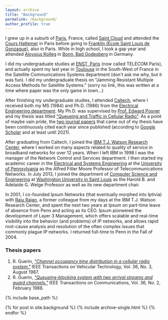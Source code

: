 ```yaml
---
layout: archive
title: "Background"
permalink: /background/
author_profile: true
---
```


I grew up in a suburb of [Paris](https://www.paris.fr/), France, called [Saint Cloud](https://www.saintcloud.fr/) and attended the [Cours Hattemer](https://www.hattemer.fr/) in Paris
before going to [Franklin (École Saint Louis de Gonzague)](http://www.franklinparis.fr/), also in Paris.  While in high school, I took a gap year and attended
[Aloysius Kolleg](https://en.wikipedia.org/wiki/Aloisiuskolleg) in [Bonn, Bad Godesberg](https://en.wikipedia.org/wiki/Bad_Godesberg) in Germany.  

I did my undergraduate studies at [ENST, Paris](https://www.telecom-paris.fr/) (now called TELECOM Paris), and actually spent my last year in [Toulouse](https://en.wikipedia.org/wiki/Toulouse) in the South-West of France
in the Satellite Communications Systems department (don't ask me why, but it was fun). I did my undergraduate thesis on "Jamming Resistant Multiple Access Methods for Satellite Systems." (sorry no link, this was written at a time where paper was the only game in town...)

After finishing my undergraduate studies, I attended [Caltech](http://www.caltech.edu/), where I received both my MS (1984) and Ph.D. (1986) from the [Electrical Engineering department](https://ee.caltech.edu/).
My Ph.D. was supervised by [Prof. Edward Posner](https://ipnpr.jpl.nasa.gov/progress_report/42-114/114dedication.pdf) and my thesis was titled ["Queueing and Traffic in Cellular Radio"](http://www.cse.wustl.edu/~guerin/publications/Guerin_R_Caltech_thesis_1986.pdf).
As a point of maybe vain pride, the [two journal papers](#thesis-papers) that came out of my thesis have been continuously cited each year since published (according
to [Google Scholar](https://scholar.google.com/citations?hl=en&user=54w2_AcAAAAJ) and at least until 2021). 

After graduating from Caltech, I joined the [IBM T.J. Watson Research Center](https://www.research.ibm.com/labs/watson/), where I worked on many aspects related to quality of service
in broadband networks for over 12 years. When I left IBM in 1998 I was the manager of the Network Control and Services department.
I then started my academic career in the [Electrical and Systems Engineering](http://www.ese.upenn.edu/index.php) at the [University of Pennsylvania](http://www.upenn.edu/) as the Alfred Fitler Moore Professor of Telecommunications Networks.
In July 2013, I joined the department of [Computer Science and Engineering](http://www.cse.wustl.edu/) at [Washington University in Saint Louis](http://www.wustl.edu/) as the Harold B. and Adelaide G. Welge Professor as well as its new department chair.

In 2001, I co-founded Ipsum Networks (that eventually morphed into Iptivia) with [Raju Rajan](https://www.linkedin.com/in/rajurajan/), 
a former colleague from my days at the IBM T.J. Watson Research Center, and spent the next two years at Ipsum on part-time leave of absence from Penn and acting as its CEO. 
Ipsum pioneered the development of Layer 3 Management, which offers scalable and real-time visibility into the behavior (and problems) of IP networks, and allows rapid 
root-cause analysis and resolution of the often complex issues that commonly plague IP networks. I returned full-time to Penn in the Fall of 2004.

### Thesis papers

1. R. Guerin, [*"Channel occupancy time distribution in a cellular radio system."*](https://ieeexplore.ieee.org/abstract/document/1623499) IEEE Transactions on Vehicular Technology, Vol. 36, No. 3, August 1987.
2. R. Guerin, [*"Queueing-blocking system with two arrival streams and guard channels."*](https://ieeexplore.ieee.org/abstract/document/2745) IEEE Transactions on Communications, Vol. 36, No. 2, February 1988.

{% include base_path %}


{% for post in site.background %}
  {% include archive-single.html %}
{% endfor %}
